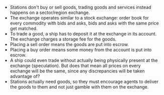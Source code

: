   * Stations don't buy or sell goods, trading goods and services instead happens on a sector/region exchange.
  * The exchange operates similar to a stock exchange: order book for every commodity with bids and asks, bids and asks with the same price get matched.
  * To trade a good, a ship has to deposit it at the exchange in its account. The exchange charges a storage fee for the goods.
  * Placing a sell order means the goods are put into escrow.
  * Placing a buy order means some money from the account is put into escrow.
  * A ship could even trade without actually being physically present at the exchange (speculation). But does that mean all prices on every exchange will be the same, since any discrepancies will be taken advantage of?
  * Stations actually need goods, so they must encourage agents to deliver the goods to them and not just gamble with them on the exchange.